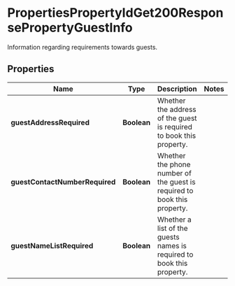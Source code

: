 

# PropertiesPropertyIdGet200ResponsePropertyGuestInfo

Information regarding requirements towards guests.

## Properties

| Name | Type | Description | Notes |
|------------ | ------------- | ------------- | -------------|
|**guestAddressRequired** | **Boolean** | Whether the address of the guest is required to book this property. |  |
|**guestContactNumberRequired** | **Boolean** | Whether the phone number of the guest is required to book this property. |  |
|**guestNameListRequired** | **Boolean** | Whether a list of the guests names is required to book this property. |  |



